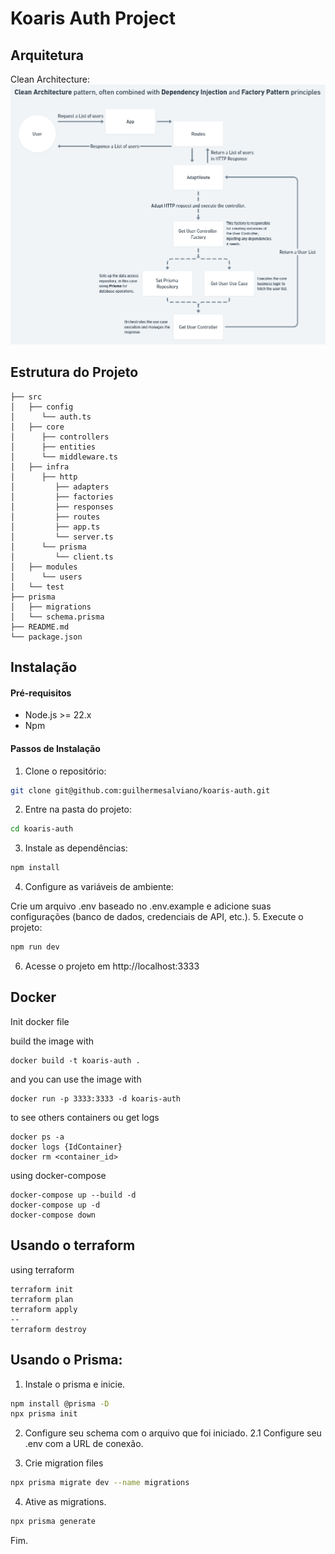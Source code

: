 # Koaris Auth Project
## Arquitetura
Clean Architecture:
<img src="./.docs/architecture.PNG" alt="Arquitetura" >
## Estrutura do Projeto
```plaintext
├── src
│   ├── config
│      └── auth.ts
│   ├── core
│      ├── controllers
│      ├── entities
│      └── middleware.ts
│   ├── infra
│      ├── http
│         ├── adapters
│         ├── factories
│         ├── responses
│         ├── routes
│         ├── app.ts
│         └── server.ts
│      └── prisma
│         └── client.ts
│   ├── modules
│      └── users
│   └── test
├── prisma
│   ├── migrations
│   └── schema.prisma
├── README.md
└── package.json
```

## Instalação
#### Pré-requisitos
- Node.js >= 22.x
- Npm

#### Passos de Instalação
1. Clone o repositório:
```bash
git clone git@github.com:guilhermesalviano/koaris-auth.git
```
2. Entre na pasta do projeto:
```bash
cd koaris-auth
```
3. Instale as dependências:
```bash
npm install
```
4. Configure as variáveis de ambiente:

Crie um arquivo .env baseado no .env.example e adicione suas configurações (banco de dados, credenciais de API, etc.).
5. Execute o projeto:
```bash
npm run dev
```
6. Acesse o projeto em http://localhost:3333

## Docker

Init docker file

build the image with
```shellscript
docker build -t koaris-auth .
```

and you can use the image with
```shellscript
docker run -p 3333:3333 -d koaris-auth
```
to see others containers ou get logs
```shellscript
docker ps -a
docker logs {IdContainer}
docker rm <container_id>
```

using docker-compose
```shellscript
docker-compose up --build -d
docker-compose up -d
docker-compose down
```

## Usando o terraform
using terraform
```shellscript
terraform init
terraform plan
terraform apply
--
terraform destroy
```

## Usando o Prisma:
1. Instale o prisma e inicie.
```bash
npm install @prisma -D
npx prisma init
```
2. Configure seu schema com o arquivo que foi iniciado.
2.1 Configure seu .env com a URL de conexão.

3. Crie migration files
```bash
npx prisma migrate dev --name migrations
```
4. Ative as migrations. 
```bash
npx prisma generate
```
Fim.